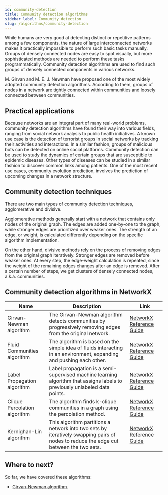 ```yaml
---
id: community-detection
title: Community detection algorithms
sidebar_label: Community detection
slug: /algorithms/community-detection
---
```


While humans are very good at detecting distinct or repetitive patterns among a few components, the nature of large interconnected networks makes it practically impossible to perform such basic tasks manually. Groups of densely connected nodes are easy to spot visually, but more sophisticated methods are needed to perform these tasks programmatically. Community detection algorithms are used to find such groups of densely connected components in various networks.

M. Girvan and M. E. J. Newman have proposed one of the most widely adopted community detection algorithms. According to them, groups of nodes in a network are tightly connected within communities and loosely connected between communities.

## Practical applications

Because networks are an integral part of many real-world problems, community detection algorithms have found their way into various fields, ranging from social network analysis to public health initiatives.
A known use case is the detection of terrorist groups in social networks by tracking their activities and interactions. In a similar fashion, groups of malicious bots can be detected on online social platforms.
Community detection can be used to study the dynamics of certain groups that are susceptible to epidemic diseases. Other types of diseases can be studied in a similar fashion to discover common links among patients.
One of the most recent use cases, community evolution prediction, involves the prediction of upcoming changes in a network structure.

## Community detection techniques

There are two main types of community detection techniques, agglomerative and divisive.

Agglomerative methods generally start with a network that contains only nodes of the original graph. The edges are added one-by-one to the graph, while stronger edges are prioritized over weaker ones. The strength of an edge, or weight, is calculated differently depending on the specific algorithm implementation.

On the other hand, divisive methods rely on the process of removing edges from the original graph iteratively. Stronger edges are removed before weaker ones. At every step, the edge-weight calculation is repeated, since the weight of the remaining edges changes after an edge is removed. After a certain number of steps, we get clusters of densely connected nodes, a.k.a. communities.

## Community detection algorithms in NetworkX

| Name                         | Description                                                                                                                           | Link                     |
|------------------------------|---------------------------------------------------------------------------------------------------------------------------------------|--------------------------|
| Girvan-Newman algorithm      | The Girvan-Newman algorithm detects communities by progressively removing edges from the original network.                            | [NetworkX Reference Guide](https://networkx.org/documentation/stable/reference/algorithms/generated/networkx.algorithms.community.centrality.girvan_newman.html#networkx.algorithms.community.centrality.girvan_newman) |
| Fluid Communities algorithm  | The algorithm is based on the simple idea of fluids interacting in an environment, expanding and pushing each other.                  | [NetworkX Reference Guide](https://networkx.org/documentation/stable/reference/algorithms/generated/networkx.algorithms.community.asyn_fluid.asyn_fluidc.html#networkx.algorithms.community.asyn_fluid.asyn_fluidc) |
| Label Propagation algorithm  | Label propagation is a semi-supervised machine learning algorithm that assigns labels to previously unlabeled data points.            | [NetworkX Reference Guide](https://networkx.org/documentation/stable/reference/algorithms/generated/networkx.algorithms.community.label_propagation.asyn_lpa_communities.html#networkx.algorithms.community.label_propagation.asyn_lpa_communities) |
| Clique Percolation algorithm | The algorithm finds k-clique communities in a graph using the percolation method.                                                     | [NetworkX Reference Guide](https://networkx.org/documentation/stable/reference/algorithms/generated/networkx.algorithms.community.kclique.k_clique_communities.html#networkx.algorithms.community.kclique.k_clique_communities) |
| Kernighan-Lin algorithm      | This algorithm partitions a network into two sets by iteratively swapping pairs of nodes to reduce the edge cut between the two sets. | [NetworkX Reference Guide](https://networkx.org/documentation/stable/reference/algorithms/generated/networkx.algorithms.community.kernighan_lin.kernighan_lin_bisection.html#networkx.algorithms.community.kernighan_lin.kernighan_lin_bisection) |

## Where to next?

So far, we have covered these algorithms:
* [Girvan-Newman algorithm](/algorithms/community-detection/girvan-newman).
